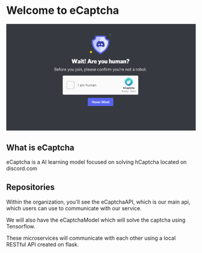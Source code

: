 # Welcome to eCaptcha
<p align="center">
  <img src="profile/tnld76wp34z71.png">
</p>

## What is eCaptcha
eCaptcha is a AI learning model focused on solving hCaptcha located on discord.com


## Repositories

Within the organization, you'll see the eCaptchaAPI, which is our main api, which users can use to communicate with our service. 

We will also have the eCaptchaModel which will solve the captcha using Tensorflow. 

These microservices will communicate with each other using a local RESTful API created on flask.
